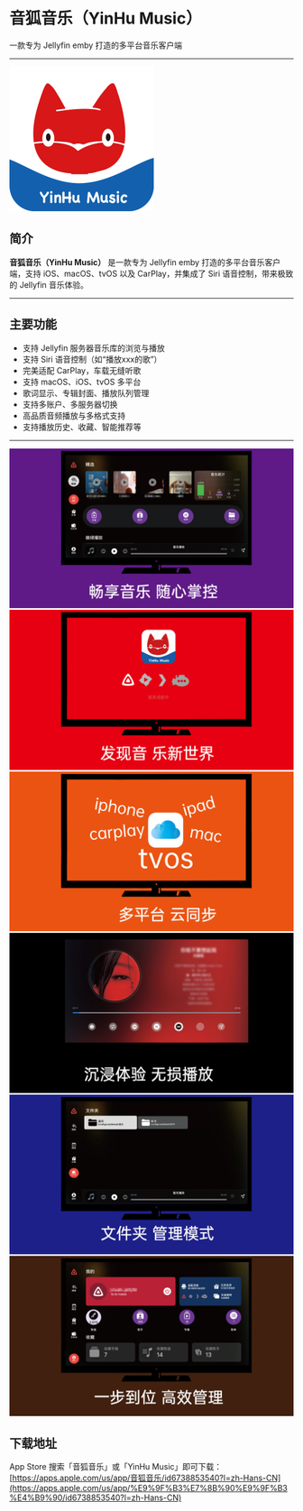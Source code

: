# 音狐音乐（YinHu Music）
一款专为 Jellyfin   emby 打造的多平台音乐客户端

---

![logo](images/icon-256.png)

## 简介

**音狐音乐（YinHu Music）** 是一款专为 Jellyfin emby  打造的多平台音乐客户端，支持 iOS、macOS、tvOS 以及 CarPlay，并集成了 Siri 语音控制，带来极致的 Jellyfin 音乐体验。

---

## 主要功能

- 支持 Jellyfin 服务器音乐库的浏览与播放
- 支持 Siri 语音控制（如“播放xxx的歌”）
- 完美适配 CarPlay，车载无缝听歌
- 支持 macOS、iOS、tvOS 多平台
- 歌词显示、专辑封面、播放队列管理
- 支持多账户、多服务器切换
- 高品质音频播放与多格式支持
- 支持播放历史、收藏、智能推荐等

---

![apptv](images/apptv-展示图cn_1.jpg)
![apptv](images/apptv-展示图cn_2.jpg)
![apptv](images/apptv-展示图cn_3.jpg)
![apptv](images/apptv-展示图cn_4.jpg)
![apptv](images/apptv-展示图cn_5.jpg)
![apptv](images/apptv-展示图cn_6.jpg)

## 下载地址

App Store 搜索「音狐音乐」或「YinHu Music」即可下载：  
[https://apps.apple.com/us/app/音狐音乐/id6738853540?l=zh-Hans-CN](https://apps.apple.com/us/app/%E9%9F%B3%E7%8B%90%E9%9F%B3%E4%B9%90/id6738853540?l=zh-Hans-CN)

